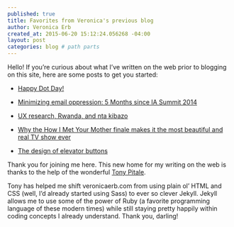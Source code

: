```yaml
---
published: true
title: Favorites from Veronica's previous blog
author: Veronica Erb
created_at: 2015-06-20 15:12:24.056268 -04:00
layout: post
categories: blog # path parts
---
```


Hello! If you’re curious about what I’ve written on the web prior to blogging on this site, here are some posts to get you started:

* [Happy Dot Day!](https://verbistheword.wordpress.com/2014/09/15/happy-dot-day/)

* [Minimizing email oppression: 5 Months since IA Summit 2014](https://verbistheword.wordpress.com/2014/08/25/minimizing-email-oppression-5-months-since-ia-summit-2014/)

* [UX research, Rwanda, and nta kibazo](https://verbistheword.wordpress.com/2014/07/04/ux-research-rwanda-and-nta-kibazo/)

* [Why the How I Met Your Mother finale makes it the most beautiful and real TV show ever](https://verbistheword.wordpress.com/2014/04/04/why-the-how-i-met-your-mother-finale-makes-it-the-most-beautiful-and-real-tv-show-ever/)

* [The design of elevator buttons](https://verbistheword.wordpress.com/2010/10/17/the-design-of-elevator-buttons/)

Thank you for joining me here. This new home for my writing on the web is thanks to the help of the wonderful [Tony Pitale](http://tpitale.com/).

Tony has helped me shift veronicaerb.com from using plain ol’ HTML and CSS (well, I’d already started using Sass) to ever so clever Jekyll. Jekyll allows me to use some of the power of Ruby (a favorite programming language of these modern times) while still staying pretty happily within coding concepts I already understand. Thank you, darling!